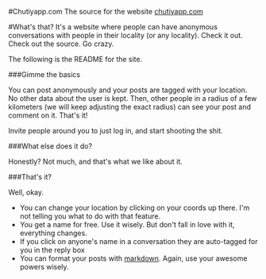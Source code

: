 #Chutiyapp.com
The source for the website [chutiyapp.com](chutiyapp.com)


#What's that?
It's a website where people can have anonymous conversations with people in their locality (or any locality). Check it out. Check out the source. Go crazy. 

The following is the README for the site. 

###Gimme the basics

You can post anonymously and your posts are tagged with your location. No other data about the user is kept. Then, other people in a radius of a few kilometers (we will keep adjusting the exact radius) can see your post and comment on it. That's it!

Invite people around you to just log in, and start shooting the shit.

###What else does it do?

Honestly? Not much, and that's what we like about it. 

###That's it?

Well, okay. 

- You can change your location by clicking on your coords up there. I'm not telling you what to do with that feature. 
- You get a name for free. Use it wisely. But don't fall in love with it, everything changes.
- If you click on anyone's name in a conversation they are auto-tagged for you in the reply box
- You can format your posts with [markdown](https://github.com/adam-p/markdown-here/wiki/Markdown-Cheatsheet). Again, use your awesome powers wisely.
